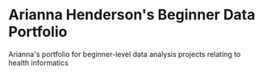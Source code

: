 # Arianna Henderson's Beginner Data Portfolio
Arianna's portfolio for beginner-level data analysis projects relating to health informatics
